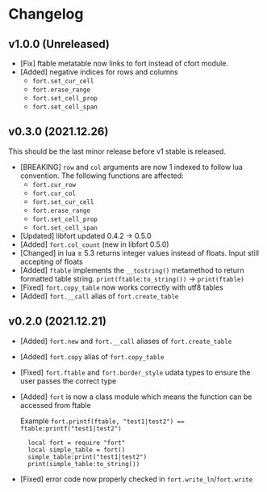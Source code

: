 # Changelog

## v1.0.0 (Unreleased)

- [Fix] ftable metatable now links to fort instead of cfort module.
- [Added] negative indices for rows and columns
  - `fort.set_cur_cell`
  - `fort.erase_range`
  - `fort.set_cell_prop`
  - `fort.set_cell_span`

## v0.3.0 (2021.12.26)

This should be the last minor release before v1 stable is released.

- [BREAKING] `row` and `col` arguments are now 1 indexed to follow lua
  convention. The following functions are affected:
  - `fort.cur_row`
  - `fort.cur_col`
  - `fort.set_cur_cell`
  - `fort.erase_range`
  - `fort.set_cell_prop`
  - `fort.set_cell_span`
- [Updated] libfort updated 0.4.2 → 0.5.0
- [Added] `fort.col_count` (new in libfort 0.5.0)
- [Changed] in lua ≥ 5.3 returns integer values instead of floats. Input still
  accepting of floats
- [Added] `ftable` implements the `__tostring()` metamethod to return formatted
  table string. `print(ftable:to_string())` → `print(ftable)`
- [Fixed] `fort.copy_table` now works correctly with utf8 tables
- [Added] `fort.__call` alias of `fort.create_table`

## v0.2.0 (2021.12.21)

- [Added] `fort.new` and `fort.__call` aliases of `fort.create_table`
- [Added] `fort.copy` alias of `fort.copy_table`
- [Fixed] `fort.ftable` and `fort.border_style` udata types to ensure the user
  passes the correct type
- [Added] `fort` is now a class module which means the function can be accessed
  from ftable

  Example `fort.printf(ftable, "test1|test2") == ftable:printf("test1|test2")`

        local fort = require "fort"
        local simple_table = fort()
        simple_table:print("test1|test2")
        print(simple_table:to_string())

- [Fixed] error code now properly checked in `fort.write_ln`/`fort.write`
